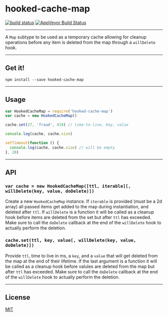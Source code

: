 # hooked-cache-map

[![build status](http://img.shields.io/travis/chiefbiiko/hooked-cache-map.svg?style=flat)](http://travis-ci.org/chiefbiiko/hooked-cache-map) [![AppVeyor Build Status](https://ci.appveyor.com/api/projects/status/github/chiefbiiko/hooked-cache-map?branch=master&svg=true)](https://ci.appveyor.com/project/chiefbiiko/hooked-cache-map)

***

A `Map` subtype to be used as a temporary cache allowing for cleanup operations before any item is deleted from the map through a `willDelete` hook.

***

## Get it!

```
npm install --save hooked-cache-map
```

***

## Usage

``` js
var HookedCacheMap = require('hooked-cache-map')
var cache = new HookedCacheMap()

cache.set(27, 'fraud', 419) // time-to-live, key, value

console.log(cache, cache.size)

setTimeout(function () {
  console.log(cache, cache.size) // will be empty
}, 28)
```

***

## API

### `var cache = new HookedCacheMap([ttl, iterable][, willDelete(key, value, doDelete)])`

Create a new `HookedCacheMap` instance. If `iterable` is provided (must be a 2d array) all passed items get added to the map during instantiation, and deleted after `ttl`. If `willDelete` is a function it will be called as a cleanup hook before items are deleted from the set but after `ttl` has exceeded. Make sure to call the `doDelete` callback at the end of the `willDelete` hook to actually perform the deletion.

### `cache.set(ttl, key, value[, willDelete(key, value, doDelete)])`

Provide `ttl`, time to live in ms, a `key`, and a `value` that will get deleted from the map at the end of their lifetime. If the last argument is a function it will be called as a cleanup hook before valules are deleted from the map but after `ttl` has exceeded. Make sure to call the `doDelete` callback at the end of the `willDelete` hook to actually perform the deletion.

***

## License

[MIT](./license.md)
